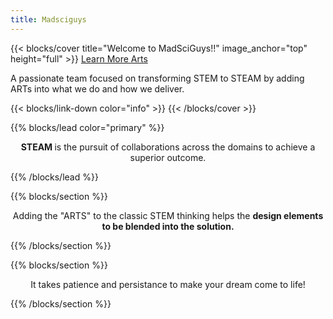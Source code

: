 ```yaml
---
title: Madsciguys
---
```


{{< blocks/cover title="Welcome to MadSciGuys!!" image_anchor="top" height="full" >}}
<a class="btn btn-lg btn-primary me-3 mb-4" href="/docs/">
  <i class="fas fa-arrow-alt-circle-left ms-2"></i> Learn More 
</a>
<a class="btn btn-lg btn-secondary me-3 mb-4" href="/docs/4-arts">
  Arts <i class="fas fa-arrow-alt-circle-right ms-2 "></i>
</a>
<p class="lead mt-5">A passionate team focused on transforming STEM to STEAM by adding ARTs into what we do and how we deliver.</p>
{{< blocks/link-down color="info" >}}
{{< /blocks/cover >}}


{{% blocks/lead color="primary" %}}
<p style="text-align: center;"><strong>STEAM&nbsp;</strong>is the pursuit of collaborations across the domains to achieve a superior outcome.</p>
{{% /blocks/lead %}}

{{% blocks/section %}}
<p style="text-align: center;">
Adding the "ARTS" to the classic STEM thinking helps the <strong>design elements to be blended into the solution.</strong>
</p>
{{% /blocks/section %}}

{{% blocks/section %}}
<p style="text-align: center;">
It takes patience and persistance to make your dream come to life!
</p>
{{% /blocks/section %}}
